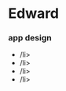 <!doctype html>
<html>
	<head>
		<title>Card Design</title>
		<style type="text/css"></style>
	</head>
	<body>
		<div class="outer">
			<div class="detail">
				<h1>Edward</h1>
				<h3>app design</h3>
				<ul>
					<li><a href=""></a>/li><i class="fab fa-facebook-f"></i>
					<li><a href=""></a>/li><i class="fab fa-linkedin-in"></i>
					<li><a href=""></a>/li><i class="fab fa-twitter"></i>
					<li><a href=""></a>/li><i class="fab fa-instagram"></i>
				</ul>
			</div>
		</div>
	</body>
</html>